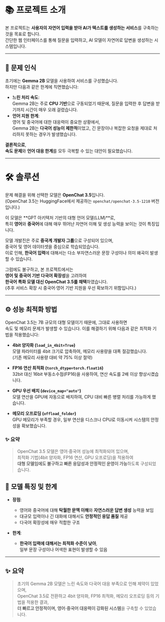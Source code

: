 # 📚 프로젝트 소개

본 프로젝트는 **사용자의 자연어 입력을 받아 AI가 텍스트를 생성하는 서비스**를 구축하는 것을 목표로 합니다.  
간단한 웹 인터페이스를 통해 질문을 입력하고, AI 모델이 자연어로 답변을 생성하는 시스템입니다.

---

## 🚩 문제 인식

초기에는 **Gemma 2B** 모델을 사용하여 서비스를 구성했습니다.  
하지만 다음과 같은 한계에 직면했습니다:

- **느린 처리 속도**:  
  Gemma 2B는 주로 **CPU 기반**으로 구동되었기 때문에, 질문을 입력한 후 답변을 받기까지 시간이 매우 오래 걸렸습니다.
- **언어 지원 한계**:  
  영어 및 중국어에 대한 대응력이 중요한 상황에서,  
  Gemma 2B는 **다국어 성능이 제한적**이었고, 긴 문장이나 복잡한 요청을 제대로 처리하지 못하는 경우가 발생했습니다.

**결론적으로**,  
**속도 문제**와 **언어 대응 한계**를 모두 극복할 수 있는 대안이 필요했습니다.

---

# 🛠️ 솔루션

문제 해결을 위해 선택한 모델은 **OpenChat 3.5**입니다.  
(OpenChat 3.5는 HuggingFace에서 제공하는 `openchat/openchat-3.5-1210` 버전입니다.)

이 모델은 **GPT 아키텍처 기반의 대형 언어 모델(LLM)**로,  
특히 **영어**와 **중국어**에 대해 매우 뛰어난 자연어 이해 및 생성 능력을 보이는 것이 특징입니다.

모델 개발진은 주로 **중국계 개발자 그룹**으로 구성되어 있으며,  
중국어 및 영어 데이터셋을 중심으로 학습되었습니다.  
이로 인해, **한국어 입력**에 대해서는 다소 부자연스러운 문장 구성이나 의미 왜곡이 발생할 수 있습니다.

그럼에도 불구하고, 본 프로젝트에서는  
**영어 및 중국어 기반 다국어 확장성**을 고려하여  
**한국어 특화 모델 대신 OpenChat 3.5를 채택**하였습니다.  
(추후 서비스 확장 시 중국어·영어 기반 지원을 우선 확보하기 위함입니다.)

---

## ⚙️ 성능 최적화 방법

OpenChat 3.5는 7B 규모의 대형 모델이기 때문에, 그대로 사용하면  
속도 및 메모리 문제가 발생할 수 있습니다. 이를 해결하기 위해 다음과 같은 최적화 기법을 적용했습니다:

- **4bit 양자화 (`load_in_4bit=True`)**  
  모델 파라미터를 4bit 크기로 압축하여, 메모리 사용량을 대폭 절감했습니다.  
  (기존 메모리 사용량 대비 약 75% 이상 절약)

- **FP16 연산 최적화 (`torch_dtype=torch.float16`)**  
  32bit 대신 16bit 부동소수점(FP16)을 사용하여, 연산 속도를 2배 이상 향상시켰습니다.

- **GPU 우선 배치 (`device_map="auto"`)**  
  모델 연산을 GPU에 자동으로 배치하여, CPU 대비 빠른 병렬 처리를 가능하게 했습니다.

- **메모리 오프로딩 (`offload_folder`)**  
  GPU 메모리가 부족할 경우, 일부 연산을 디스크나 CPU로 이동시켜 시스템의 안정성을 확보했습니다.

### ✨ 요약

> OpenChat 3.5 모델은 영어·중국어 성능에 최적화되어 있으며,  
> 최적화 기법(4bit 양자화, FP16 연산, GPU 오프로딩)을 적용하여  
> **대형 모델임에도 불구하고 빠른 응답성과 안정적인 운영이 가능**하도록 구성되었습니다.


## 🌟 모델 특징 및 한계

- **장점**:  
  - 영어와 중국어에 대해 **탁월한 문맥 이해**와 **자연스러운 답변 생성** 능력을 보임
  - 대규모 입력이나 긴 대화에 대해서도 **안정적인 응답 품질** 제공
  - 다국어 확장성에 매우 적합한 구조

- **한계**:  
  - **한국어 입력에 대해서는 최적화 수준이 낮아**,  
    일부 문장 구성이나 어색한 표현이 발생할 수 있음

---

## ✨ 요약

> 초기의 Gemma 2B 모델은 느린 속도와 다국어 대응 부족으로 인해 제약이 있었으며,  
> OpenChat 3.5로 전환하고 4bit 양자화, FP16 최적화, 메모리 오프로딩 등의 기법을 적용한 결과,  
> **더 빠르고 안정적이며, 영어·중국어 대응력이 강화된 시스템**을 구축할 수 있었습니다.

